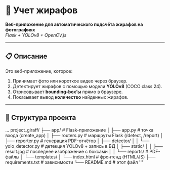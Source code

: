 # 🦒 Учет жирафов  
**Веб-приложение для автоматического подсчёта жирафов на фотографиях**  
*Flask + YOLOv8 + OpenCV.js*

---

## 📋 Описание
Это веб-приложение, которое:
1. Принимает фото или короткое видео через браузер.
2. Детектирует жирафов с помощью модели **YOLOv8** (COCO class 24).
3. Отрисовывает **bounding-box’ы** прямо в браузере.
4. Показывает вывод **количество** найденных жирафов.

---

## 🧩 Структура проекта

...
project_giraff/
├── app/                          # Flask-приложение
│   ├── app.py                    # точка входа (create_app)
│   ├── routers.py                # маршруты Flask (/detect, /report)
│   ├── reporter.py               # генерация PDF-отчётов
│   ├── detector/
│   │   └── yolo_detector.py      # детекция YOLOv8 + запись в БД
│   ├── static/
│   │   ├── result.jpg            # последнее изображение с боксами
│   │   └── reports/              # PDF-файлы
│   └── templates/
│       └── index.html            # фронтенд (HTML/JS)
├── requirements.txt              # зависимости
└── README.md                     # этот файл
'''







